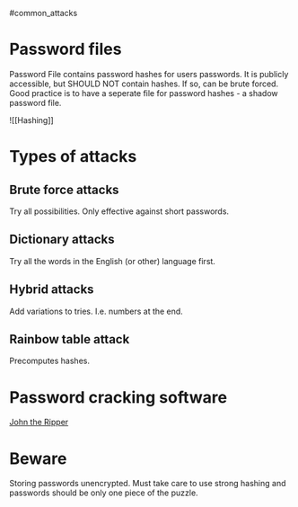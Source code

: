#common_attacks 


# Password files
Password File contains password hashes for users passwords. It is publicly accessible, but SHOULD NOT contain hashes. If so, can be brute forced. 
Good practice is to have a seperate file for password hashes - a shadow password file. 

![[Hashing]]


# Types of attacks

## Brute force attacks
Try all possibilities. Only effective against short passwords.

## Dictionary attacks
Try all the words in the English (or other) language first.

## Hybrid attacks
Add variations to tries. I.e. numbers at the end.

## Rainbow table attack
Precomputes hashes.


# Password cracking software
[John the Ripper](https://www.openwall.com/john/)


# Beware
Storing passwords unencrypted. 
Must take care to use strong hashing and passwords should be only one piece of the puzzle. 